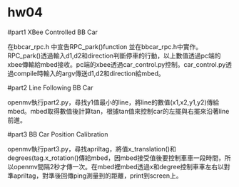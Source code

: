 # hw04

#part1 XBee Controlled BB Car

在bbcar_rpc.h 中宣告RPC_park()function 並在bbcar_rpc.h中實作。RPC_park()透過輸入d1,d2和direction判斷停車的行動，以上數值透過pc端的xbee傳輸給mbed接收。pc端的xbee透過car_control.py控制。car_control.py透過compile時輸入的argv傳送d1,d2和direction給mbed。

#part2 Line Following BB Car

openmv執行part2.py，尋找y1值最小的line，將line的數值(x1,x2,y1,y2)傳給mbed。mbed取得數值後計算tan，根據tan值來控制car的左擺與右擺來沿著line前進。

#part3 BB Car Position Calibration

openmv執行part3.py，尋找apriltag，將值x_translation()和degrees(tag.x_rotation()傳給mbed，因mbed接受值後要控制車車一段時間，所以openmv間隔2秒才傳一次。在mbed裡mbed透過x和degree控制車車左右以對準apriltag，對準後回傳ping測量到的距離，print到screen上。
